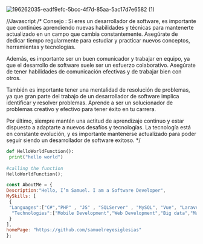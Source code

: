  

<!---
samuelreyesiglesias/samuelreyesiglesias is a ✨ special ✨ repository because its `README.md` (this file) appears on your GitHub profile.
You can click the Preview link to take a look at your changes.
--->
 
 ![196262035-eadf9efc-5bcc-4f7d-85aa-5ac17d7e6582 (1)](https://user-images.githubusercontent.com/51006648/209212692-ac0b1a23-12bd-47a7-91ad-0b5e8ce9f26e.png)

//Javascript
/*
Consejo : 
Si eres un desarrollador de software, es importante que continúes aprendiendo nuevas habilidades y técnicas para mantenerte actualizado en un campo que cambia constantemente. Asegúrate de dedicar tiempo regularmente para estudiar y practicar nuevos conceptos, herramientas y tecnologías.

Además, es importante ser un buen comunicador y trabajar en equipo, ya que el desarrollo de software suele ser un esfuerzo colaborativo. Asegúrate de tener habilidades de comunicación efectivas y de trabajar bien con otros.

También es importante tener una mentalidad de resolución de problemas, ya que gran parte del trabajo de un desarrollador de software implica identificar y resolver problemas. Aprende a ser un solucionador de problemas creativo y efectivo para tener éxito en tu carrera.

Por último, siempre mantén una actitud de aprendizaje continuo y estar dispuesto a adaptarte a nuevos desafíos y tecnologías. La tecnología está en constante evolución, y es importante mantenerse actualizado para poder seguir siendo un desarrollador de software exitoso.
*/


```python
def HelloWorldFunction():
 print("hello world")
 
#calling the function
HelloWorldFunction();
``````
```javascript
const AboutMe = {
Description:"Hello, I’m Samuel. I am a Software Developer",
MySkills: [
 {
 "Languages":["C#","PHP" , "JS" , "SQLServer" , "MySQL", "Vue", "Laravel","Python"],
  "Technologies":["Mobile Development","Web Development","Big data","Machine Learning", "Devops","CyberSecurity", "BlockChain"]
 }
],
homePage: "https://github.com/samuelreyesiglesias"
};
``````
